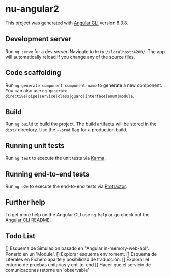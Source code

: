 # nu-angular2
This project was generated with [Angular CLI](https://github.com/angular/angular-cli) version 8.3.8.

## Development server
Run `ng serve` for a dev server. Navigate to `http://localhost:4200/`. The app will automatically reload if you change any of the source files.

## Code scaffolding
Run `ng generate component component-name` to generate a new component. You can also use `ng generate directive|pipe|service|class|guard|interface|enum|module`.

## Build
Run `ng build` to build the project. The build artifacts will be stored in the `dist/` directory. Use the `--prod` flag for a production build.

## Running unit tests
Run `ng test` to execute the unit tests via [Karma](https://karma-runner.github.io).

## Running end-to-end tests
Run `ng e2e` to execute the end-to-end tests via [Protractor](http://www.protractortest.org/).

## Further help
To get more help on the Angular CLI use `ng help` or go check out the [Angular CLI README](https://github.com/angular/angular-cli/blob/master/README.md).

## Todo List
[] Esquema de Simulacion basado en "Angular in-memory-web-api". Ponerlo en un 'Module'.
[] Explorar esquema enviroment.
[] Esquema de Literales en Fichero aparte y posibilidad de traducción.
[] Explorar el entorno de pruebas unitarias y ent-to-end
[] Hacer que el servicio de comunicacones retorne un 'observable'


